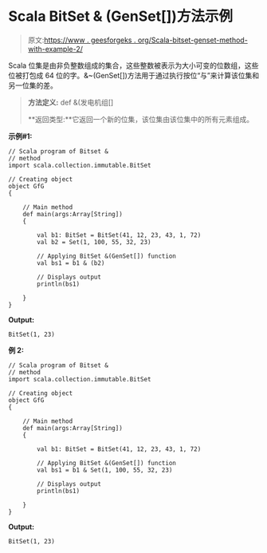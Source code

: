 # Scala BitSet & (GenSet[])方法示例

> 原文:[https://www . geesforgeks . org/Scala-bitset-genset-method-with-example-2/](https://www.geeksforgeeks.org/scala-bitset-genset-method-with-example-2/)

Scala 位集是由非负整数组成的集合，这些整数被表示为大小可变的位数组，这些位被打包成 64 位的字。&~(GenSet[])方法用于通过执行按位“与”来计算该位集和另一位集的差。

> **方法定义:** def &(发电机组[]
> 
> **返回类型:**它返回一个新的位集，该位集由该位集中的所有元素组成。

**示例#1:**

```
// Scala program of Bitset &
// method 
import scala.collection.immutable.BitSet 

// Creating object 
object GfG 
{ 

    // Main method 
    def main(args:Array[String]) 
    { 

        val b1: BitSet = BitSet(41, 12, 23, 43, 1, 72) 
        val b2 = Set(1, 100, 55, 32, 23) 

        // Applying BitSet &(GenSet[]) function 
        val bs1 = b1 & (b2)

        // Displays output 
        println(bs1) 

    } 
} 
```

**Output:**

```
BitSet(1, 23)

```

**例 2:**

```
// Scala program of Bitset &
// method 
import scala.collection.immutable.BitSet 

// Creating object 
object GfG 
{ 

    // Main method 
    def main(args:Array[String]) 
    { 

        val b1: BitSet = BitSet(41, 12, 23, 43, 1, 72) 

        // Applying BitSet &(GenSet[]) function 
        val bs1 = b1 & Set(1, 100, 55, 32, 23) 

        // Displays output 
        println(bs1) 

    } 
} 
```

**Output:**

```
BitSet(1, 23)

```